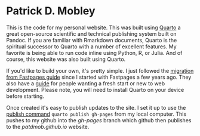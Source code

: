 # Patrick D. Mobley

This is the code for my personal website. This was built using [Quarto](https://quarto.org/) a great open-source scientific and technical publishing system built on Pandoc. If you are familiar with Rmarkdown documents, Quarto is the spiritual successor to Quarto with a number of excellent features. My favorite is being able to run code inline using Python, R, or Julia. And of course, this website was also built using Quarto. 

If you'd like to build your own, it's pretty simple. I just followed the [migration from Fastpages guide](https://nbdev.fast.ai/tutorials/blogging.html) since I started with Fastpages a few years ago. They also have a [guide](https://quarto.org/docs/websites/website-blog.html) for people wanting a fresh start or new to web development. Please note, you will need to install Quarto on your device before starting. 

Once created it's easy to publish updates to the site. I set it up to use the [publish command](https://quarto.org/docs/publishing/github-pages.html#publish-command) `quarto publish gh-pages` from my local computer. This pushes to my github into the *gh-pages* branch which github then publishes to the *patdmob.github.io* website. 
